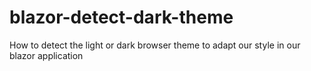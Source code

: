 # blazor-detect-dark-theme
How to detect the light or dark browser theme to adapt our style in our blazor application
